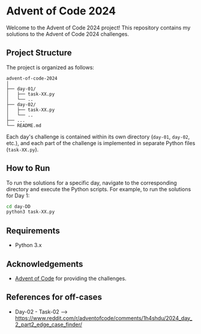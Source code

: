 # Advent of Code 2024

Welcome to the Advent of Code 2024 project! This repository contains my solutions to the Advent of Code 2024 challenges.

## Project Structure

The project is organized as follows:

```
advent-of-code-2024
│
├── day-01/
│   ├── task-XX.py
│   └── ..
├── day-02/
│   ├── task-XX.py
│   └── ..
├── ...
└── README.md
```

Each day's challenge is contained within its own directory (`day-01`, `day-02`, etc.), and each part of the challenge is implemented in separate Python files (`task-XX.py`).

## How to Run

To run the solutions for a specific day, navigate to the corresponding directory and execute the Python scripts. For example, to run the solutions for Day 1:

```sh
cd day-DD
python3 task-XX.py
```

## Requirements

- Python 3.x

## Acknowledgements

- [Advent of Code](https://adventofcode.com/) for providing the challenges.

## References for off-cases

- Day-02 - Task-02 --> https://www.reddit.com/r/adventofcode/comments/1h4shdu/2024_day_2_part2_edge_case_finder/